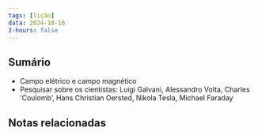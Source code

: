 ```yaml
---
tags: [lição]
data: 2024-10-16
2-hours: false
---
```


## Sumário
- Campo elétrico e campo magnético
- Pesquisar sobre os cientistas: Luigi Galvani, Alessandro Volta, Charles ‘Coulomb’, Hans Christian Oersted, Nikola Tesla, Michael Faraday
## Notas relacionadas

